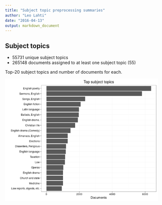 ```yaml
---
title: "Subject topic preprocessing summaries"
author: "Leo Lahti"
date: "2016-04-13"
output: markdown_document
---
```


## Subject topics



  * 55731 unique subject topics
  * 265148 documents assigned to at least one subject topic (55)

Top-20 subject topics and number of documents for each.

![plot of chunk summarytopics22](figure/summarytopics22-1.png)
